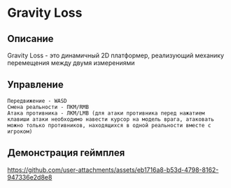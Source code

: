 # Gravity Loss
## Описание
Gravity Loss - это динамичный 2D платформер, реализующий механику перемещения между двумя измерениями

## Управление
```
Передвижение - WASD
Смена реальности - ПКМ/RMB
Атака противника - ЛКМ/LMB (для атаки противника перед нажатием клавиши атаки необходимо навести курсор на модель врага, атаковать можно только противников, находящихся в одной реальности вместе с игроком)
```

## Демонстрация геймплея
https://github.com/user-attachments/assets/eb1716a8-b53d-4798-8162-947336e2d8e8

